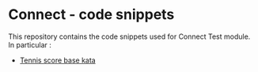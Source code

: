 # Connect - code snippets

This repository contains the code snippets used for Connect Test module. In particular :

- [Tennis score base kata](./ts/src/tennis-kata/README.md)
